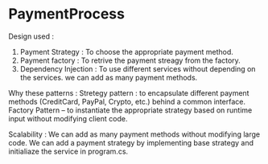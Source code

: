 # PaymentProcess

Design used :
1. Payment Strategy : To choose the appropriate payment method.
2. Payment factory : To retrive the payment streagy from the factory.
3. Dependency Injection : To use different services without depending on the services. we can add as many payment methods.

Why these patterns :
Stretegy pattern : to encapsulate different payment methods (CreditCard, PayPal, Crypto, etc.) behind a common interface.
Factory Pattern – to instantiate the appropriate strategy based on runtime input without modifying client code.

Scalability :
We can add as many payment methods without modifying large code. We can add a payment strategy by implementing base strategy and initialiaze the service in program.cs.
